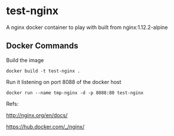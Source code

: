 # test-nginx

A nginx docker container to play with built from nginx:1.12.2-alpine

## Docker Commands
Build the image
```
docker build -t test-nginx .
```

Run it listening on port 8088 of the docker host
```
docker run --name tmp-nginx -d -p 8088:80 test-nginx
```

Refs:

http://nginx.org/en/docs/

https://hub.docker.com/_/nginx/
